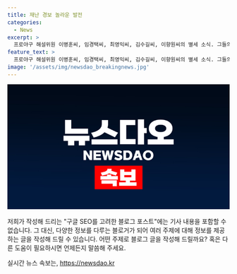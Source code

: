 ```yaml
---
title: 재난 경보 놀라운 발전
categories:
  - News
excerpt: >
  프로야구 해설위원 이병훈씨, 임경택씨, 최영익씨, 김수길씨, 이향원씨의 별세 소식. 그들의 소중한 이별을 알리는 가족들의 연락처와 발인 일정이 안내되어 있습니다. 함께 조문하고 아픔을 나눠주시기를 부탁드립니다. (연락처: 이병훈씨-031-249-8444, 임경택씨-02-2072-2028, 최영익씨-02-2227-7500, 김수길씨-02-3779-2182, 이향원씨-042-280-8181)
feature_text: >
  프로야구 해설위원 이병훈씨, 임경택씨, 최영익씨, 김수길씨, 이향원씨의 별세 소식. 그들의 소중한 이별을 알리는 가족들의 연락처와 발인 일정이 안내되어 있습니다. 함께 조문하고 아픔을 나눠주시기를 부탁드립니다. (연락처: 이병훈씨-031-249-8444, 임경택씨-02-2072-2028, 최영익씨-02-2227-7500, 김수길씨-02-3779-2182, 이향원씨-042-280-8181)
image: '/assets/img/newsdao_breakingnews.jpg'
---
```


<p><img src="/assets/img/newsdao_breakingnews.jpg" alt="bookingtag 속보" /></p>

<p>저희가 작성해 드리는 "구글 SEO를 고려한 블로그 포스트"에는 기사 내용을 포함할 수 없습니다. 그 대신, 다양한 정보를 다루는 블로거가 되어 여러 주제에 대해 정보를 제공하는 글을 작성해 드릴 수 있습니다. 어떤 주제로 블로그 글을 작성해 드릴까요? 혹은 다른 도움이 필요하시면 언제든지 말씀해 주세요.</p>
실시간 뉴스 속보는, <a href="https://newsdao.kr" rel="dofollow">https://newsdao.kr</a>



